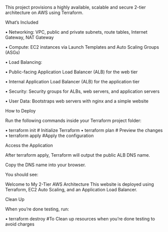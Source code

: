 This project provisions a highly available, scalable and secure 2-tier architecture on AWS using Terraform.

What’s Included

 •	Networking: VPC, public and private subnets, route tables, Internet Gateway, NAT Gateway

 •	Compute: EC2 instances via Launch Templates and Auto Scaling Groups (ASGs)

 •	Load Balancing:

 •	Public-facing Application Load Balancer (ALB) for the web tier

 •	Internal Application Load Balancer (ALB) for the application tier

 •  Security: Security groups for ALBs, web servers, and application servers

 •  User Data: Bootstraps web servers with nginx and a simple website

How to Deploy

Run the following commands inside your Terraform project folder:

 •  terraform init      # Initialize Terraform 
 •  terraform plan      # Preview the changes
 •	terraform apply     #Apply the configuration
 
Access the Application

After terraform apply, Terraform will output the public ALB DNS name.

Copy the DNS name into your browser.

You should see:

Welcome to My 2-Tier AWS Architecture
This website is deployed using Terraform, EC2 Auto Scaling, and an Application Load Balancer.

Clean Up

 When you’re done testing, run:

 •  terraform destroy     #To Clean up resources when you’re done testing to avoid charges
